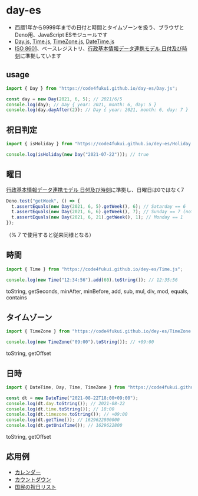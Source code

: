 # day-es

- 西暦1年から9999年までの日付と時間とタイムゾーンを扱う、ブラウザとDeno用、JavaScript ESモジュールです
- [Day.js](Day.js), [Time.js](Time.js), [TimeZone.js](TimeZone.js), [DateTime.js](DateTime.js)
- [ISO 8601](https://ja.wikipedia.org/wiki/ISO_8601)、ベースレジストリ、[行政基本情報データ連携モデル 日付及び時刻](https://github.com/code4fukui/BaseRegistry/blob/main/%E8%A1%8C%E6%94%BF%E5%9F%BA%E6%9C%AC%E6%83%85%E5%A0%B1%E3%83%87%E3%83%BC%E3%82%BF%E9%80%A3%E6%90%BA%E3%83%A2%E3%83%87%E3%83%AB-%E6%97%A5%E4%BB%98%E5%8F%8A%E3%81%B3%E6%99%82%E5%88%BB.md)に準拠しています

## usage

```js
import { Day } from "https://code4fukui.github.io/day-es/Day.js";

const day = new Day(2021, 6, 5); // 2021/6/5
console.log(day); // Day { year: 2021, month: 6, day: 5 }
console.log(day.dayAfter(2)); // Day { year: 2021, month: 6, day: 7 }
```

## 祝日判定

```js
import { isHoliday } from "https://code4fukui.github.io/dey-es/Holiday.js";

console.log(isHoliday(new Day("2021-07-22"))); // true
```

## 曜日

[行政基本情報データ連携モデル 日付及び時刻](https://github.com/code4fukui/BaseRegistry/blob/main/%E8%A1%8C%E6%94%BF%E5%9F%BA%E6%9C%AC%E6%83%85%E5%A0%B1%E3%83%87%E3%83%BC%E3%82%BF%E9%80%A3%E6%90%BA%E3%83%A2%E3%83%87%E3%83%AB-%E6%97%A5%E4%BB%98%E5%8F%8A%E3%81%B3%E6%99%82%E5%88%BB.md)に準拠し、日曜日は0ではなく7

```js
Deno.test("getWeek", () => {
  t.assertEquals(new Day(2021, 6, 5).getWeek(), 6); // Satarday == 6
  t.assertEquals(new Day(2021, 6, 6).getWeek(), 7); // Sunday == 7 (not 0)
  t.assertEquals(new Day(2021, 6, 21).getWeek(), 1); // Monday == 1
});
```

（% 7 で使用すると従来同様となる）

## 時間

```js
import { Time } from "https://code4fukui.github.io/dey-es/Time.js";

console.log(new Time("12:34:56").add(60).toString()); // 12:35:56
```
toString, getSeconds, minAfter, minBefore, add, sub, mul, div, mod, equals, contains

## タイムゾーン

```js
import { TimeZone } from "https://code4fukui.github.io/dey-es/TimeZone.js";

console.log(new TimeZone("09:00").toString()); // +09:00
```
toString, getOffset

## 日時

```js
import { DateTime, Day, Time, TimeZone } from "https://code4fukui.github.io/day-es/DateTime.js";

const dt = new DateTime("2021-08-22T18:00+09:00");
console.log(dt.day.toString()); // 2021-08-22
console.log(dt.time.toString()); // 18:00
console.log(dt.timezone.toString()); // +09:00
console.log(dt.getTime()); // 1629622800000
console.log(dt.getUnixTime()); // 1629622800
```
toString, getOffset

## 応用例

- [カレンダー](https://code4fukui.github.io/day-es/examples/calendar.html)
- [カウントダウン](https://code4fukui.github.io/day-es/examples/countdown.html)
- [国民の祝日リスト](https://code4fukui.github.io/day-es/examples/syukujitsu-list.html)
